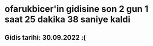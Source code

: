 # ofarukbicer'in gidisine son 2 gun 1 saat 25 dakika 38 saniye kaldi

## Gidis tarihi: 30.09.2022 :(